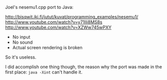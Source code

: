 Joel's nesemu1.cpp port to Java:

http://bisqwit.iki.fi/jutut/kuvat/programming_examples/nesemu1/<br/>
http://www.youtube.com/watch?v=y71lli8MS8s<br/>
http://www.youtube.com/watch?v=XZWw745wPXY<br/>

- No input
- No sound
- Actual screen rendering is broken

So it's useless.

I did accomplish one thing though, the reason why the port was made in the first place: `java -Xint` can't handle it.

